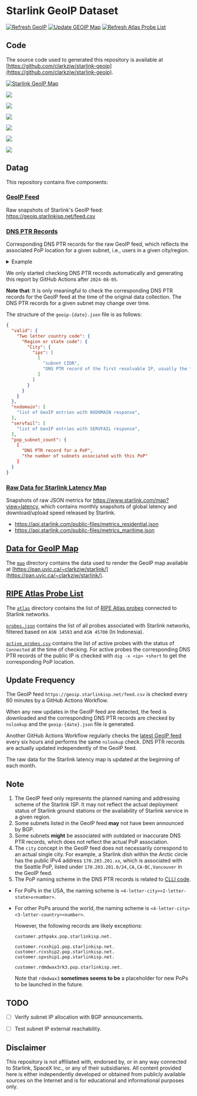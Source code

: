 # Starlink GeoIP Dataset

[![Refresh GeoIP](https://github.com/clarkzjw/starlink-geoip/actions/workflows/geoip_feed_refresh.yaml/badge.svg)](https://github.com/clarkzjw/starlink-geoip/actions/workflows/geoip_feed_refresh.yaml) [![Update GEOIP Map](https://github.com/clarkzjw/starlink-geoip/actions/workflows/update_map.yaml/badge.svg)](https://github.com/clarkzjw/starlink-geoip/actions/workflows/update_map.yaml) [![Refresh Atlas Probe List](https://github.com/clarkzjw/starlink-geoip/actions/workflows/refresh_atlas_probe.yaml/badge.svg)](https://github.com/clarkzjw/starlink-geoip/actions/workflows/refresh_atlas_probe.yaml)

## Code

The source code used to generated this repository is available at [https://github.com/clarkzjw/starlink-geoip](https://github.com/clarkzjw/starlink-geoip).

<a href="https://pan.uvic.ca/~clarkzjw/starlink" target="_blank"><img alt="Starlink GeoIP Map" src="https://github.com/clarkzjw/clarkzjw/blob/master/geoip.jpg?raw=true"></a>

![](https://raw.githubusercontent.com/clarkzjw/starlink-geoip-data/refs/heads/figures/geoip-subnet-count.png)

![](https://raw.githubusercontent.com/clarkzjw/starlink-geoip-data/refs/heads/figures/geoip-subnet-ip-count.png)

![](https://raw.githubusercontent.com/clarkzjw/starlink-geoip-data/refs/heads/figures/geoip-country-city-count.png)

![](https://raw.githubusercontent.com/clarkzjw/starlink-geoip-data/refs/heads/figures/geoip-pop-density.png)

![](https://raw.githubusercontent.com/clarkzjw/starlink-geoip-data/refs/heads/figures/atlas-active-probes.png)

![](https://raw.githubusercontent.com/clarkzjw/starlink-geoip-data/refs/heads/figures/atlas-active-probes-per-pop.png)

## Datag

This repository contains five components:

### [GeoIP Feed](./feed/)

Raw snapshots of Starlink's GeoIP feed: https://geoip.starlinkisp.net/feed.csv

### [DNS PTR Records](./geoip/)

Corresponding DNS PTR records for the raw GeoIP feed, which reflects the associated PoP location for a given subnet, i.e., users in a given city/region.

<details>
  <summary>Example</summary>

The GeoIP feed lists `98.97.32.0/24,US,US-WA,Seattle`.

Using `nslookup 98.97.32.1` returns

```
1.32.97.98.in-addr.arpa name = customer.sttlwax1.pop.starlinkisp.net.
```

which means the Starlink users with public IPv4 addresses within the subnet `98.97.32.0/24` are associated with the PoP location in Seattle.
</details>

We only started checking DNS PTR records automatically and generating this report by GitHub Actions after `2024-08-05`.

**Note that**: It is only meaningful to check the corresponding DNS PTR records for the GeoIP feed at the time of the original data collection. The DNS PTR records for a given subnet may change over time.

The structure of the `geoip-{date}.json` file is as follows:

```json
{
  "valid": {
    "Two letter country code": {
      "Region or state code": {
        "City": {
          "ips": [
            [
              "subnet CIDR",
              "DNS PTR record of the first resolvable IP, usually the first IP in the subnet"
            ]
          ]
        }
      }
    }
  },
  "nxdomain": [
    "list of GeoIP entries with NXDOMAIN response",
  ],
  "servfail": [
    "list of GeoIP entries with SERVFAIL response",
  ],
  "pop_subnet_count": {
    [
      "DNS PTR record for a PoP",
      "the number of subnets associated with this PoP"
    ]
  }
}
```

### [Raw Data for Starlink Latency Map](./latency/)

Snapshots of raw JSON metrics for https://www.starlink.com/map?view=latency, which contains monthly snapshots of global latency and download/upload speed released by Starlink.

* https://api.starlink.com/public-files/metrics_residential.json
* https://api.starlink.com/public-files/metrics_maritime.json

## [Data for GeoIP Map](./map/)

The [`map`](./map) directory contains the data used to render the GeoIP map available at [https://pan.uvic.ca/~clarkzjw/starlink/](https://pan.uvic.ca/~clarkzjw/starlink/).

## [RIPE Atlas Probe List](./atlas/)

The [`atlas`](./atlas/) directory contains the list of [RIPE Atlas probes](https://atlas.ripe.net/probes/public) connected to Starlink networks.

[`probes.json`](./atlas/probes.json) contains the list of all probes associated with Starlink networks, filtered based on `ASN 14593` and `ASN 45700` (In Indonesia).

[`active_probes.csv`](./atlas/active_probes.csv) contains the list of active probes with the status of `Connected` at the time of checking.
For active probes the corresponding DNS PTR records of the public IP is checked with `dig -x <ip> +short` to get the corresponding PoP location.


## Update Frequency

The GeoIP feed `https://geoip.starlinkisp.net/feed.csv` is checked every 60 minutes by a GitHub Actions Workflow.

When any new updates in the GeoIP feed are detected, the feed is downloaded and the corresponding DNS PTR records are checked by `nslookup` and the `geoip-{date}.json` file is generated.

Another GitHub Actions Workflow regularly checks the [latest GeoIP feed](https://raw.githubusercontent.com/clarkzjw/starlink-geoip-data/refs/heads/master/feed/feed-latest.csv) every six hours and performs the same `nslookup` check. DNS PTR records are actually updated independently of the GeoIP feed.

The raw data for the Starlink latency map is updated at the beginning of each month.

## Note

1. The GeoIP feed only represents the planned naming and addressing scheme of the Starlink ISP. It may not reflect the actual deployment status of Starlink ground stations or the availability of Starlink service in a given region.
2. Some subnets listed in the GeoIP feed **may** not have been announced by BGP.
3. Some subnets **might** be associated with outdated or inaccurate DNS PTR records, which does not reflect the actual PoP association.
4. The `city` concept in the GeoIP feed does not necessarily correspond to an actual single city. For example, a Starlink dish within the Arctic circle has the public IPv4 address `170.203.201.xx`, which is associated with the Seattle PoP, listed under `170.203.201.0/24,CA,CA-BC,Vancouver` in the GeoIP feed.
5. The PoP naming scheme in the DNS PTR records is related to [CLLI code](https://en.wikipedia.org/wiki/CLLI_code).

  + For PoPs in the USA, the naming scheme is `<4-letter-city><2-letter-state>x<number>`.
  + For other PoPs around the world, the naming scheme is `<4-letter-city><3-letter-country><number>`.

    However, the following records are likely exceptions:

    ```
    customer.pthpakx.pop.starlinkisp.net.

    customer.rcxship1.pop.starlinkisp.net.
    customer.rcxship2.pop.starlinkisp.net.
    customer.spxship1.pop.starlinkisp.net.

    customer.rdmdwax3rk3.pop.starlinkisp.net.
    ```

    Note that `rdmdwax3` **sometimes seems to be** a placeholder for new PoPs to be launched in the future.

## TODO

- [ ] Verify subnet IP allocation with BGP announcements.
- [ ] Test subnet IP external reachability.


## Disclaimer

This repository is not affiliated with, endorsed by, or in any way connected to Starlink, SpaceX Inc., or any of their subsidiaries. All content provided here is either independently developed or obtained from publicly available sources on the Internet and is for educational and informational purposes only.

